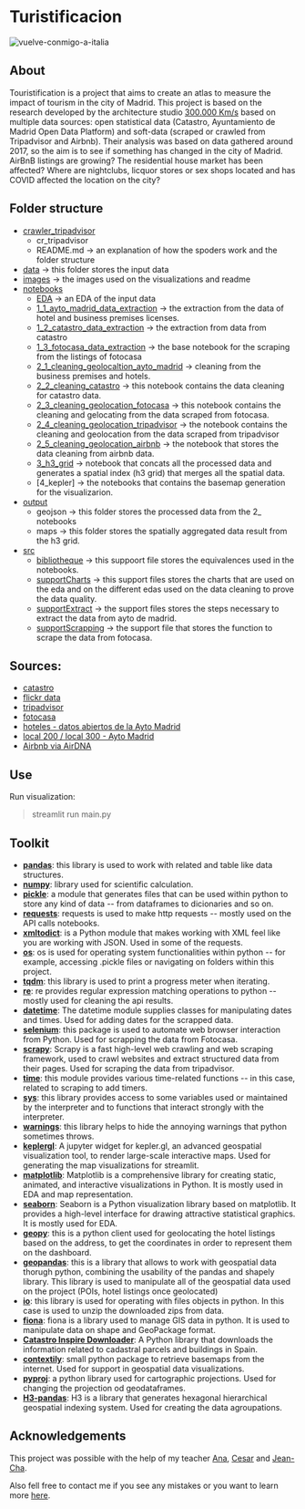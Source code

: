 # Turistificacion

![vuelve-conmigo-a-italia](https://external-preview.redd.it/Z-pyFGD7zmixm9Uk_LRH2XA6oIN1Tg-a1Dxp2YAELTQ.jpg?auto=webp&s=02d907f1cc31ff1b55c6220780d19e5ee1df1932)

##  About

Touristification is a project that aims to create an atlas to measure the impact of tourism in the city of Madrid.
This project is based on the research developed by the architecture studio [300.000 Km/s](http://turistificacion.300000kms.net/) based on multiple data sources: open statistical data (Catastro, Ayuntamiento de Madrid Open Data Platform) and soft-data (scraped or crawled from Tripadvisor and Airbnb).
Their analysis was based on data gathered around 2017, so the aim is to see if something has changed in the city of Madrid. AirBnB listings are growing? The residential house market has been affected? Where are nightclubs, licquor stores or sex shops located and has COVID affected the location on the city?



## Folder structure

- [crawler_tripadvisor](crawler_tripadvisor/)
    - cr_tripadvisor
    - README.md -> an explanation of how the spoders work and the folder structure
- [data](data/) -> this folder stores the input data
- [images](images/) -> the images used on the visualizations and readme
- [notebooks](notebooks/) 
    - [EDA](notebooks/0_EDA.ipynb) -> an EDA of the input data
    - [1_1_ayto_madrid_data_extraction](notebooks/1_1_ayto_madrid_data_extraction.ipynb) -> the extraction from the data of hotel and business premises licenses.
    - [1_2_catastro_data_extraction](notebooks/1_2_catastro_data_extraction.ipynb) -> the extraction from data from catastro
    - [1_3_fotocasa_data_extraction](notebooks/1_3_fotocasa_data_extraction.ipynb) -> the base notebook for the scraping from the listings of fotocasa
    - [2_1_cleaning_geolocaltion_ayto_madrid](notebooks/2_1_cleaning_geolocation_ayto_madrid.ipynb) -> cleaning from the business premises and hotels.
    - [2_2_cleaning_catastro](notebooks/2_2_cleaning_catastro.ipynb) -> this notebook contains the data cleaning for catastro data.
    - [2_3_cleaning_geolocation_fotocasa](notebooks/2_3_cleaning_geolocation_fotocasa.ipynb) -> this notebook contains the cleaning and gelocating from the data scraped from fotocasa.
    - [2_4_cleaning_geolocation_tripadvisor](notebooks/2_4_cleaning_geolocation_tripadvisor_.ipynb) -> the notebook contains the cleaning and geolocation from the data scraped from tripadvisor
    - [2_5_cleaning_geolocation_airbnb](notebooks/2_5_cleaning_geolocation_airbnb.ipynb) -> the notebook that stores the data cleaning from airbnb data.
    - [3_h3_grid](notebooks/3_h3_grid.ipynb) -> notebook that concats all the processed data and generates a spatial index (h3 grid) that merges all the spatial data.
    - [4_kepler] -> the notebooks that contains the basemap generation for the visualizarion.
- [output](output/) 
    - geojson -> this folder stores the processed data from the 2_ notebooks
    - maps -> this folder stores the spatially aggregated data result from the h3 grid.
- [src](src/)
    - [bibliotheque](src/bibliotheque.py) -> this suppoort file stores the equivalences used in the notebooks.
    - [supportCharts](src/supportCharts.py) -> this support files stores the charts that are used on the eda and on the different edas used on the data cleaning to prove the data quality.
    - [supportExtract](src/supportExtract.py) -> the support files stores the steps necessary to extract the data from ayto de madrid.
    - [supportScrapping](src/supportScrapping.py) -> the support file that stores the function to scrape the data from fotocasa.

## Sources:
- [catastro](https://www.catastro.minhap.es/webinspire/index.html)
- [flickr data]()
- [tripadvisor]()
- [fotocasa]()
- [hoteles - datos abiertos de la Ayto Madrid](https://datos.madrid.es/sites/v/index.jsp?vgnextoid=df42a73970504510VgnVCM2000001f4a900aRCRD&vgnextchannel=374512b9ace9f310VgnVCM100000171f5a0aRCRD)
- [local 200 / local 300 - Ayto Madrid](https://datos.madrid.es/sites/v/index.jsp?vgnextoid=66665cde99be2410VgnVCM1000000b205a0aRCRD&vgnextchannel=374512b9ace9f310VgnVCM100000171f5a0aRCRD)
- [Airbnb via AirDNA](http://insideairbnb.com/get-the-data)

## Use

Run visualization:
> streamlit run main.py 

## Toolkit
- [**pandas**](https://pypi.org/project/pandas/): this library is used to work with related and table like data structures.
- [**numpy**](https://pypi.org/project/numpy/): library used for scientific calculation.
- [**pickle**](https://docs.python.org/3/library/pickle.html): a module that generates files that can be used within python to store any kind of data -- from dataframes to dicionaries and so on.
- [**requests**](https://pypi.org/project/requests/): requests is used to make http requests -- mostly used on the API calls notebooks.
- [**xmltodict**](https://pypi.org/project/xmltodict/): is a Python module that makes working with XML feel like you are working with JSON. Used in some of the requests.
- [**os**](https://docs.python.org/es/3.10/library/os.html): os is used for operating system functionalities within python -- for example, accessing .pickle files or navigating on folders within this project.
- [**tqdm**](https://pypi.org/project/tqdm/): this library is used to print a progress meter when iterating.
- [**re**](https://docs.python.org/3/library/re.html): re provides regular expression matching operations to python -- mostly used for cleaning the api results.
- [**datetime**](https://docs.python.org/3/library/datetime.html): The datetime module supplies classes for manipulating dates and times. Used for adding dates for the scrapped data.
- [**selenium**](https://pypi.org/project/selenium/): this package is used to automate web browser interaction from Python. Used for scrapping the data from Fotocasa.
- [**scrapy**](https://pypi.org/project/Scrapy/): Scrapy is a fast high-level web crawling and web scraping framework, used to crawl websites and extract structured data from their pages. Used for scraping the data from tripadvisor.
- [**time**](https://docs.python.org/3/library/time.html): this module provides various time-related functions -- in this case, related to scraping to add timers.
- [**sys**](https://docs.python.org/3/library/sys.html): this library provides access to some variables used or maintained by the interpreter and to functions that interact strongly with the interpreter.
- [**warnings**](https://docs.python.org/3/library/warnings.html): this library helps to hide the annoying warnings that python sometimes throws.
- [**keplergl**](https://pypi.org/project/keplergl/): A jupyter widget for kepler.gl, an advanced geospatial visualization tool, to render large-scale interactive maps. Used for generating the map visualizations for streamlit.
- [**matplotlib**](https://pypi.org/project/matplotlib/): Matplotlib is a comprehensive library for creating static, animated, and interactive visualizations in Python. It is mostly used in EDA and map representation.
- [**seaborn**](https://pypi.org/project/seaborn/): Seaborn is a Python visualization library based on matplotlib. It provides a high-level interface for drawing attractive statistical graphics. It is mostly used for EDA.
- [**geopy**](https://pypi.org/project/geopy/): this is a python client used for geolocating the hotel listings based on the address, to get the coordinates in order to represent them on the dashboard.
- [**geopandas**](https://pypi.org/project/geopandas/): this is a library that allows to work with geospatial data thorugh python, combining the usability of the pandas and shapely library. This library is used to manipulate all of the geospatial data used on the project (POIs, hotel listings once geolocated)
- [**io**](https://docs.python.org/3/library/io.html): this library is used for operating with files objects in python. In this case is used to unzip the downloaded zips from data.
- [**fiona**](https://pypi.org/project/Fiona/): fiona is a library used to manage GIS data in python. It is used to manipulate data on shape and GeoPackage format.
- [**Catastro Inspire Downloader**](https://pypi.org/project/CatastroInspireDownloader/): A Python library that downloads the information related to cadastral parcels and buildings in Spain.
- [**contextily**](https://pypi.org/project/contextily/): small python package to retrieve basemaps from the internet. Used for support in geospatial data visualizations.
- [**pyproj**](https://pypi.org/project/pyproj/): a python library used for cartographic projections. Used for changing the projection od geodataframes. 
- [**H3-pandas**](https://h3-pandas.readthedocs.io/en/latest/): H3 is a library that generates hexagonal hierarchical geospatial indexing system. Used for creating the data agroupations.

## Acknowledgements

This project was possible with the help of my teacher [Ana](https://www.linkedin.com/in/ana-garcia-garcia-090a5058?miniProfileUrn=urn%3Ali%3Afs_miniProfile%3AACoAAAxBzWwBZPZEPf67SF_Sml5a7dUrPKlT2BA&lipi=urn%3Ali%3Apage%3Ad_flagship3_search_srp_all%3BNLhJzc54Sq2TtZXPk8mNqg%3D%3D), [Cesar](https://www.linkedin.com/in/cesar-valle-iturriaga?miniProfileUrn=urn%3Ali%3Afs_miniProfile%3AACoAADnW_GcBlDE79-gPyr8h2PlMAlf5J_DWSZQ&lipi=urn%3Ali%3Apage%3Ad_flagship3_search_srp_all%3BvICojuuzRV%2BEChVxgxL6Cg%3D%3D) and [Jean-Cha](https://www.linkedin.com/in/jeancharlesyamada?miniProfileUrn=urn%3Ali%3Afs_miniProfile%3AACoAABrrjKUBJ8xYPKt6ffiDou2_VsEBzBj9p80&lipi=urn%3Ali%3Apage%3Ad_flagship3_search_srp_all%3BErY77kNORJeXVe1TZ8quoQ%3D%3D).

Also fell free to contact me if you see any mistakes or you want to learn more [here](mailto:annassanchez@gmail.com).
